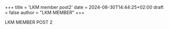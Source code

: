 +++
title = 'LKM member post2'
date = 2024-08-30T14:44:25+02:00
draft = false
author = "LKM MEMBER"
+++

LKM MEMBER POST 2
